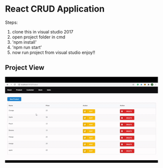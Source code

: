 # React CRUD Application

Steps: 
1. clone this in visual studio 2017
2. open project folder in cmd
3. 'npm install'
4. 'npm run start'
5. now run project from visual studio enjoy!!

## Project View

<img src = "img/ReactCRUD.gif" alt = "" />
